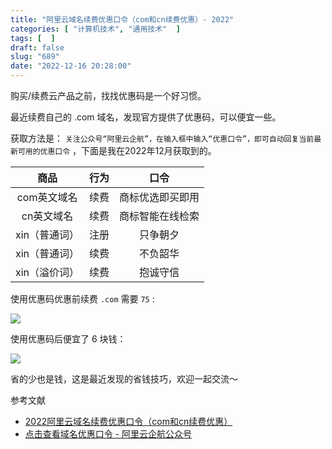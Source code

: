 ```yaml
---
title: "阿里云域名续费优惠口令（com和cn续费优惠）- 2022"
categories: [ "计算机技术", "通用技术"  ]
tags: [  ]
draft: false
slug: "689"
date: "2022-12-16 20:28:00"
---
```


购买/续费云产品之前，找找优惠码是一个好习惯。

最近续费自己的 .com 域名，发现官方提供了优惠码，可以便宜一些。

获取方法是： `关注公众号“阿里云企航”，在输入框中输入“优惠口令”，即可自动回复当前最新可用的优惠口令` ，下面是我在2022年12月获取到的。

| 商品 | 行为 | 口令 |
| :--: | :--: | :--: |
| com英文域名 | 续费 | 商标优选即买即用 |
| cn英文域名 | 续费 |商标智能在线检索 |
| xin（普通词） | 注册 | 只争朝夕 |
| xin（普通词） | 续费 | 不负韶华 |
| xin（溢价词） | 续费 | 抱诚守信 |

使用优惠码优惠前续费 `.com` 需要 `75` :

![](https://imagehost-cdn.frytea.com/images/2022/12/16/202212162026262c14a60ab1815a25e.png)

使用优惠码后便宜了 6 块钱：

![](https://imagehost-cdn.frytea.com/images/2022/12/16/202212162027181188e4e83ecec839b.png)

省的少也是钱，这是最近发现的省钱技巧，欢迎一起交流～

参考文献

 - [2022阿里云域名续费优惠口令（com和cn续费优惠）](https://developer.aliyun.com/article/856832)
 - [点击查看域名优惠口令 - 阿里云企航公众号](https://mp.weixin.qq.com/s/sDFJ-rgJkXCY01kO1V003Q)